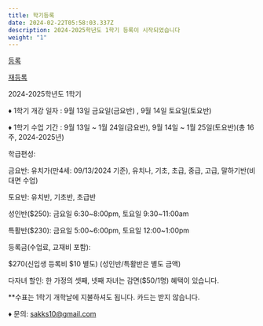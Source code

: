 ```yaml
---
title: 학기등록
date: 2024-02-22T05:58:03.337Z
description: 2024-2025학년도 1학기 등록이 시작되었습니다
weight: "1"
---
```

<a class="bg-blue-  500 hover:bg-blue-700 text-white font-bold py-2 px-4 rounded my-8" href="/ko/registration_pages/register">등록</a>

<a class="bg-blue-500 hover:bg-blue-700 text-white font-bold py-2 px-4 rounded" href="/ko/registration_pages/reregister">재등록</a>

2024-2025학년도 1학기

♦ 1학기 개강 일자 : 9월 13일 금요일(금요반) , 9월 14일 토요일(토요반)

♦ 1학기 수업 기간 : 9월 13일 \~ 1월 24일(금요반), 9월 14일 \~ 1월 25일(토요반)(총 16주, 2024-2025년)

학급편성:

금요반: 유치가(만4세: 09/13/2024 기준), 유치나, 기초, 초급, 중급, 고급, 말하기반(비대면 수업)

토요반: 유치반, 기초반, 초급반

성인반($250): 금요일 6:30\~8:00pm, 토요일 9:30\~11:00am 

특활반($230): 금요일 5:00\~6:00pm, 토요일 12:00\~1:00pm

등록금(수업료, 교재비 포함):

$270(신입생 등록비 $10 별도) (성인반/특활반은 별도 금액)

다자녀 할인: 한 가정의 셋째, 넷째 자녀는 감면($50/1명) 혜택이 있습니다.

\*\*수표는 1학기 개학날에 지불하셔도 됩니다. 카드는 받지 않습니다.

♦ 문의: sakks10@gmail.com
